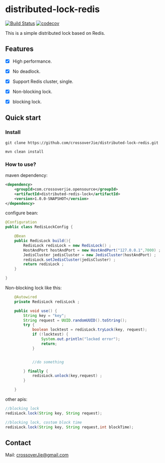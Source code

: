 # distributed-lock-redis

[![Build Status](https://travis-ci.org/crossoverJie/distributed-lock-redis.svg?branch=master)](https://travis-ci.org/crossoverJie/distributed-lock-redis)
[![codecov](https://codecov.io/gh/crossoverJie/distributed-lock-redis/branch/master/graph/badge.svg)](https://codecov.io/gh/crossoverJie/distributed-lock-redis)

This is a simple distributed lock based on Redis.



## Features

- [x] High performance.
- [x] No deadlock.
- [x] Support Redis cluster, single.
- [x] Non-blocking lock.
- [x] blocking lock.


## Quick start

### Install

```
git clone https://github.com/crossoverJie/distributed-lock-redis.git

mvn clean install
```

### How to use?

maven dependency:

```xml
<dependency>
    <groupId>com.crossoverjie.opensource</groupId>
    <artifactId>distributed-redis-lock</artifactId>
    <version>1.0.0-SNAPSHOT</version>
</dependency>
```

configure bean:

```java
@Configuration
public class RedisLockConfig {

    @Bean
    public RedisLock build(){
        RedisLock redisLock = new RedisLock() ;
        HostAndPort hostAndPort = new HostAndPort("127.0.0.1",7000) ;
        JedisCluster jedisCluster = new JedisCluster(hostAndPort) ;
        redisLock.setJedisCluster(jedisCluster) ;
        return redisLock ;
    }

}

```

Non-blocking lock like this:

```java
    @Autowired
    private RedisLock redisLock ;

    public void use() {
        String key = "key";
        String request = UUID.randomUUID().toString();
        try {
            boolean locktest = redisLock.tryLock(key, request);
            if (!locktest) {
                System.out.println("locked error");
                return;
            }


            //do something

        } finally {
            redisLock.unlock(key,request) ;
        }

    }

```

other apis:


```java
//blocking lock
redisLock.lock(String key, String request);

//blocking lock, costom block time
redisLock.lock(String key, String request,int blockTime);

```

## Contact

Mail: crossoverJie@gmail.com

